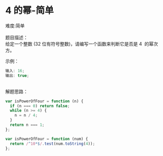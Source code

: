 # 4 的幂-简单

难度:简单<br />
<br />题目描述：<br />给定一个整数 (32 位有符号整数)，请编写一个函数来判断它是否是 4  的幂次方。

示例：

```javascript
输入: 16;
输出: true;
```

<br />解题思路：

```javascript
var isPowerOfFour = function (n) {
  if (n === 0) return false;
  while (n >= 4) {
    n = n / 4;
  }
  return n === 1;
};
```

```javascript
var isPowerOfFour = function (num) {
  return /^10*$/.test(num.toString(4));
};
```
